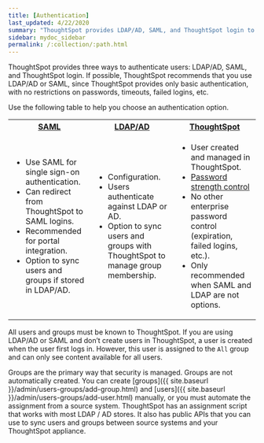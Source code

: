 ```yaml
---
title: [Authentication]
last_updated: 4/22/2020
summary: "ThoughtSpot provides LDAP/AD, SAML, and ThoughtSpot login to authenticate users."
sidebar: mydoc_sidebar
permalink: /:collection/:path.html
---
```

ThoughtSpot provides three ways to authenticate users: LDAP/AD, SAML, and
ThoughtSpot login. If possible, ThoughtSpot recommends that you use LDAP/AD or
SAML, since ThoughtSpot provides only basic authentication, with no
restrictions on passwords, timeouts, failed logins, etc.

Use the following table to help you choose an authentication option.

<table>
  <tr>
    <th><a href="{{ site.baseurl }}/admin/setup/configure-SAML-with-tscli.html">SAML</a></th>
    <th><a href="{{ site.baseurl }}/admin/setup/about-LDAP.html">LDAP/AD</a></th>
    <th><a href="{{ site.baseurl }}/admin/users-groups/add-user.html">ThoughtSpot</a></th>
  </tr>
  <tr>
    <td>
    <ul>
    <li>Use SAML for single sign-on authentication.</li>
    <li>Can redirect from ThoughtSpot to SAML logins.</li>
    <li>Recommended for portal integration.</li>
    <li>Option to sync users and groups if stored in LDAP/AD.</li>
    </ul>
    </td>
    <td>
    <ul>
    <li>Configuration.</li>
    <li>Users authenticate against LDAP or AD.</li>
    <li>Option to sync users and groups with ThoughtSpot to manage group membership.</li>
    </ul>
    </td>
    <td>
    <ul>
    <li>User created and managed in ThoughtSpot.</li>
    <li><a href="{{ site.baseurl }}/admin/users-groups/add-user.html#password">Password strength control</a></li>
    <li>No other enterprise password control (expiration, failed logins, etc.).</li>
    <li>Only recommended when SAML and LDAP are not options.</li>
    </ul>
    </td>
  </tr>
</table>

All users and groups must be known to ThoughtSpot. If you are using LDAP/AD or
SAML and don’t create users in ThoughtSpot, a user is created when the user
first logs in. However, this user is assigned to the `All` group and can only
see content available for all users.

Groups are the primary way that security is managed. Groups are not
automatically created. You can create [groups]({{ site.baseurl }}/admin/users-groups/add-group.html) and [users]({{ site.baseurl }}/admin/users-groups/add-user.html) manually, or you must
automate the assignment from a source system. ThoughtSpot has an assignment
script that works with most LDAP / AD stores. It also has public APIs that you
can use to sync users and groups between source systems and your ThoughtSpot
appliance.
